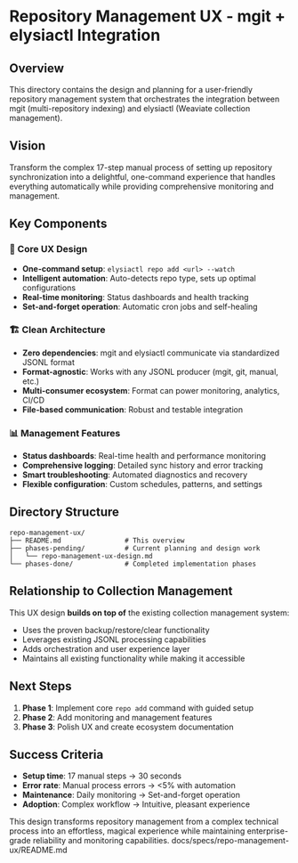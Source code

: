 # Repository Management UX - mgit + elysiactl Integration

## Overview
This directory contains the design and planning for a user-friendly repository management system that orchestrates the integration between mgit (multi-repository indexing) and elysiactl (Weaviate collection management).

## Vision
Transform the complex 17-step manual process of setting up repository synchronization into a delightful, one-command experience that handles everything automatically while providing comprehensive monitoring and management.

## Key Components

### 🎯 Core UX Design
- **One-command setup**: `elysiactl repo add <url> --watch`
- **Intelligent automation**: Auto-detects repo type, sets up optimal configurations
- **Real-time monitoring**: Status dashboards and health tracking
- **Set-and-forget operation**: Automatic cron jobs and self-healing

### 🏗️ Clean Architecture
- **Zero dependencies**: mgit and elysiactl communicate via standardized JSONL format
- **Format-agnostic**: Works with any JSONL producer (mgit, git, manual, etc.)
- **Multi-consumer ecosystem**: Format can power monitoring, analytics, CI/CD
- **File-based communication**: Robust and testable integration

### 📊 Management Features
- **Status dashboards**: Real-time health and performance monitoring
- **Comprehensive logging**: Detailed sync history and error tracking
- **Smart troubleshooting**: Automated diagnostics and recovery
- **Flexible configuration**: Custom schedules, patterns, and settings

## Directory Structure
```
repo-management-ux/
├── README.md                # This overview
├── phases-pending/          # Current planning and design work
│   └── repo-management-ux-design.md
└── phases-done/             # Completed implementation phases
```

## Relationship to Collection Management
This UX design **builds on top of** the existing collection management system:
- Uses the proven backup/restore/clear functionality
- Leverages existing JSONL processing capabilities
- Adds orchestration and user experience layer
- Maintains all existing functionality while making it accessible

## Next Steps
1. **Phase 1**: Implement core `repo add` command with guided setup
2. **Phase 2**: Add monitoring and management features
3. **Phase 3**: Polish UX and create ecosystem documentation

## Success Criteria
- **Setup time**: 17 manual steps → 30 seconds
- **Error rate**: Manual process errors → <5% with automation
- **Maintenance**: Daily monitoring → Set-and-forget operation
- **Adoption**: Complex workflow → Intuitive, pleasant experience

This design transforms repository management from a complex technical process into an effortless, magical experience while maintaining enterprise-grade reliability and monitoring capabilities.</content>
<parameter name="file_path">docs/specs/repo-management-ux/README.md